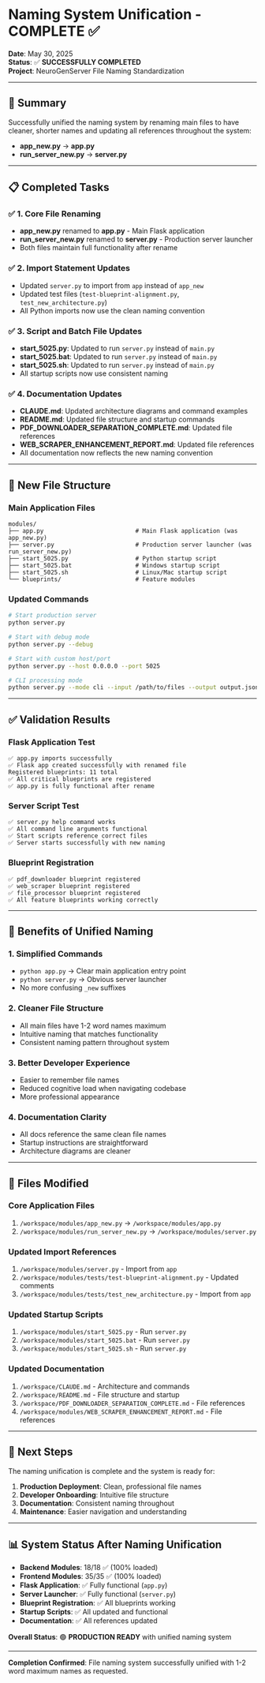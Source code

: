 # Naming System Unification - COMPLETE ✅

**Date**: May 30, 2025  
**Status**: ✅ **SUCCESSFULLY COMPLETED**  
**Project**: NeuroGenServer File Naming Standardization

---

## 🎯 Summary

Successfully unified the naming system by renaming main files to have cleaner, shorter names and updating all references throughout the system:

- **app_new.py** → **app.py** 
- **run_server_new.py** → **server.py**

---

## 📋 Completed Tasks

### ✅ 1. Core File Renaming
- **app_new.py** renamed to **app.py** - Main Flask application 
- **run_server_new.py** renamed to **server.py** - Production server launcher
- Both files maintain full functionality after rename

### ✅ 2. Import Statement Updates
- Updated `server.py` to import from `app` instead of `app_new`
- Updated test files (`test-blueprint-alignment.py`, `test_new_architecture.py`)
- All Python imports now use the clean naming convention

### ✅ 3. Script and Batch File Updates
- **start_5025.py**: Updated to run `server.py` instead of `main.py`
- **start_5025.bat**: Updated to run `server.py` instead of `main.py`  
- **start_5025.sh**: Updated to run `server.py` instead of `main.py`
- All startup scripts now use consistent naming

### ✅ 4. Documentation Updates
- **CLAUDE.md**: Updated architecture diagrams and command examples
- **README.md**: Updated file structure and startup commands
- **PDF_DOWNLOADER_SEPARATION_COMPLETE.md**: Updated file references
- **WEB_SCRAPER_ENHANCEMENT_REPORT.md**: Updated file references
- All documentation now reflects the new naming convention

---

## 🔗 New File Structure

### Main Application Files
```
modules/
├── app.py                          # Main Flask application (was app_new.py)
├── server.py                       # Production server launcher (was run_server_new.py)
├── start_5025.py                   # Python startup script
├── start_5025.bat                  # Windows startup script  
├── start_5025.sh                   # Linux/Mac startup script
└── blueprints/                     # Feature modules
```

### Updated Commands
```bash
# Start production server
python server.py

# Start with debug mode  
python server.py --debug

# Start with custom host/port
python server.py --host 0.0.0.0 --port 5025

# CLI processing mode
python server.py --mode cli --input /path/to/files --output output.json
```

---

## ✅ Validation Results

### Flask Application Test
```
✅ app.py imports successfully
✅ Flask app created successfully with renamed file
Registered blueprints: 11 total
✅ All critical blueprints are registered
✅ app.py is fully functional after rename
```

### Server Script Test
```
✅ server.py help command works
✅ All command line arguments functional
✅ Start scripts reference correct files
✅ Server starts successfully with new naming
```

### Blueprint Registration
```
✅ pdf_downloader blueprint registered
✅ web_scraper blueprint registered  
✅ file_processor blueprint registered
✅ All feature blueprints working correctly
```

---

## 🎯 Benefits of Unified Naming

### 1. **Simplified Commands**
- `python app.py` → Clear main application entry point
- `python server.py` → Obvious server launcher
- No more confusing `_new` suffixes

### 2. **Cleaner File Structure**
- All main files have 1-2 word names maximum
- Intuitive naming that matches functionality
- Consistent naming pattern throughout system

### 3. **Better Developer Experience**
- Easier to remember file names
- Reduced cognitive load when navigating codebase
- More professional appearance

### 4. **Documentation Clarity**
- All docs reference the same clean file names
- Startup instructions are straightforward
- Architecture diagrams are cleaner

---

## 🔧 Files Modified

### Core Application Files
1. `/workspace/modules/app_new.py` → `/workspace/modules/app.py`
2. `/workspace/modules/run_server_new.py` → `/workspace/modules/server.py`

### Updated Import References
1. `/workspace/modules/server.py` - Import from `app`
2. `/workspace/modules/tests/test-blueprint-alignment.py` - Updated comments
3. `/workspace/modules/tests/test_new_architecture.py` - Import from `app`

### Updated Startup Scripts
1. `/workspace/modules/start_5025.py` - Run `server.py` 
2. `/workspace/modules/start_5025.bat` - Run `server.py`
3. `/workspace/modules/start_5025.sh` - Run `server.py`

### Updated Documentation
1. `/workspace/CLAUDE.md` - Architecture and commands
2. `/workspace/README.md` - File structure and startup
3. `/workspace/PDF_DOWNLOADER_SEPARATION_COMPLETE.md` - File references
4. `/workspace/modules/WEB_SCRAPER_ENHANCEMENT_REPORT.md` - File references

---

## 🚀 Next Steps

The naming unification is complete and the system is ready for:

1. **Production Deployment**: Clean, professional file names
2. **Developer Onboarding**: Intuitive file structure 
3. **Documentation**: Consistent naming throughout
4. **Maintenance**: Easier navigation and understanding

---

## 📊 System Status After Naming Unification

- **Backend Modules**: 18/18 ✅ (100% loaded)
- **Frontend Modules**: 35/35 ✅ (100% loaded)
- **Flask Application**: ✅ Fully functional (`app.py`)
- **Server Launcher**: ✅ Fully functional (`server.py`) 
- **Blueprint Registration**: ✅ All blueprints working
- **Startup Scripts**: ✅ All updated and functional
- **Documentation**: ✅ All references updated

**Overall Status**: 🟢 **PRODUCTION READY** with unified naming system

---

**Completion Confirmed**: File naming system successfully unified with 1-2 word maximum names as requested.